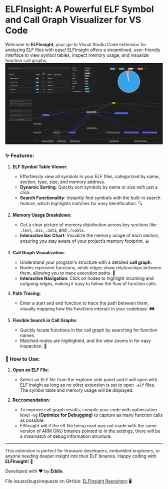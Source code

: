 # ELFInsight: A Powerful ELF Symbol and Call Graph Visualizer for VS Code

Welcome to **ELFInsight**, your go-to Visual Studio Code extension for analyzing ELF files with ease! ELFInsight offers a streamlined, user-friendly interface to view symbol tables, inspect memory usage, and visualize function call graphs.
![](overview.png)

### ✨ Features:
1. **ELF Symbol Table Viewer**:
   - Effortlessly view all symbols in your ELF files, categorized by name, section, type, size, and memory address.
   - **Dynamic Sorting**: Quickly sort symbols by name or size with just a click.
   - **Search Functionality**: Instantly find symbols with the built-in search feature, which highlights matches for easy identification. 🔍

2. **Memory Usage Breakdown**:
   - Get a clear picture of memory distribution across key sections like `.text`, `.bss`, `.data`, and `.rodata`.
   - **Interactive Bar Chart**: Visualize the memory usage of each section, ensuring you stay aware of your project’s memory footprint. 📊

3. **Call Graph Visualization**:
   - Understand your program's structure with a detailed **call graph**.
   - Nodes represent functions, while edges show relationships between them, allowing you to trace execution paths. 🧭
   - **Interactive Navigation**: Click on nodes to highlight incoming and outgoing edges, making it easy to follow the flow of function calls.

4. **Path Tracing**: 
   - Enter a start and end function to trace the path between them, visually mapping how the functions interact in your codebase. 🛤️

5. **Flexible Search in Call Graphs**:
   - Quickly locate functions in the call graph by searching for function names.
   - Matched nodes are highlighted, and the view zooms in for easy inspection. 🎯


### 🚀 How to Use:
1. **Open an ELF File**: 
   - Select an ELF file from the explorer side panel and it will open with ELF Insight as long as no other
   extension is set to open `.elf` files. The symbol table and memory usage will be displayed.

2. **Reccomendation**:
    - To improve call graph results, compile your code with optimization level `-Og` **(Optimize for Debugging)** to capture as many function calls as possible.
    - ElfInsight will if the elf file being read was not made with the same version of ARM GNU binaries pointed to in the settings, there will be a missmatch of debug information structure.

---

This extension is perfect for firmware developers, embedded engineers, or anyone needing deeper insight into their ELF binaries. Happy coding with **ELFInsight**! 🎉

Developed with ❤️ by **Eddie**. 

File issues/bugs/requests on GitHub: [ELFInsight Repository](https://github.com/EdwinFairchild/ELFInsight-VSCode) 🖥️